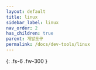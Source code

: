 ```yaml
---
layout: default
title: linux
sidebar_label: linux
nav_order: 2
has_children: true
parent: 개발도구
permalink: /docs/dev-tools/linux
---
```


{: .fs-6 .fw-300 }

